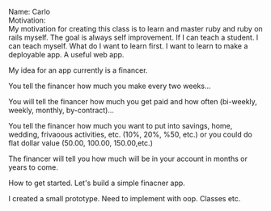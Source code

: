 Name: Carlo  
Motivation:   
  My motivation for creating this class is to learn and master ruby and ruby on rails myself. The goal is always self improvement. If I can teach a student. I can teach myself. What do I want to learn first. I want to learn to make a deployable app.
  A useful web app. 

  My idea for an app currently is a financer.

  You tell the financer how much you make every two weeks...

  You will tell the financer how much you get paid and how often (bi-weekly, weekly, monthly, by-contract)...

  You tell the financer how much you want to put into savings, home, wedding, frivaoous activities, etc. (10%, 20%, %50, etc.)
  or you could do flat dollar value (50.00, 100.00, 150.00,etc.)

  The financer will tell you how much will be in your account in months or years to come.

  How to get started. Let's build a simple finacner app.

  I created a small prototype. Need to implement with oop.
  Classes etc.
